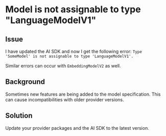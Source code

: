# Model is not assignable to type "LanguageModelV1"

## Issue

I have updated the AI SDK and now I get the following error: `Type 'SomeModel' is not assignable to type 'LanguageModelV1'.`

Similar errors can occur with `EmbeddingModelV2` as well.

## Background

Sometimes new features are being added to the model specification.
This can cause incompatibilities with older provider versions.

## Solution

Update your provider packages and the AI SDK to the latest version.
